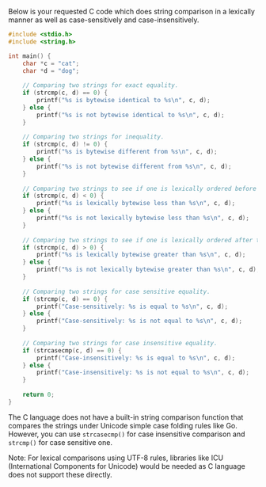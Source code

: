 Below is your requested C code which does string comparison in a lexically manner as well as case-sensitively and case-insensitively. 

```c
#include <stdio.h>
#include <string.h>

int main() {
    char *c = "cat";
    char *d = "dog";
    
    // Comparing two strings for exact equality.
    if (strcmp(c, d) == 0) {
        printf("%s is bytewise identical to %s\n", c, d);
    } else {
        printf("%s is not bytewise identical to %s\n", c, d);
    }
    
    // Comparing two strings for inequality.
    if (strcmp(c, d) != 0) {
        printf("%s is bytewise different from %s\n", c, d);
    } else {
        printf("%s is not bytewise different from %s\n", c, d);
    }
    
    // Comparing two strings to see if one is lexically ordered before than the other.
    if (strcmp(c, d) < 0) {
        printf("%s is lexically bytewise less than %s\n", c, d);
    } else {
        printf("%s is not lexically bytewise less than %s\n", c, d);
    }
    
    // Comparing two strings to see if one is lexically ordered after than the other.
    if (strcmp(c, d) > 0) {
        printf("%s is lexically bytewise greater than %s\n", c, d);
    } else {
        printf("%s is not lexically bytewise greater than %s\n", c, d);
    }
    
    // Comparing two strings for case sensitive equality.
    if (strcmp(c, d) == 0) {
        printf("Case-sensitively: %s is equal to %s\n", c, d);
    } else {
        printf("Case-sensitively: %s is not equal to %s\n", c, d);
    }
    
    // Comparing two strings for case insensitive equality.
    if (strcasecmp(c, d) == 0) {
        printf("Case-insensitively: %s is equal to %s\n", c, d);
    } else {
        printf("Case-insensitively: %s is not equal to %s\n", c, d);
    }
    
    return 0;
}
```

The C language does not have a built-in string comparison function that compares the strings under Unicode simple case folding rules like Go. However, you can use `strcasecmp()` for case insensitive comparison and `strcmp()` for case sensitive one. 

Note: For lexical comparisons using UTF-8 rules, libraries like ICU (International Components for Unicode) would be needed as C language does not support these directly.

